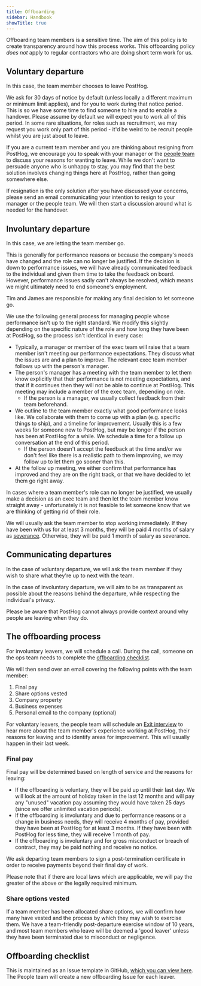 ```yaml
---
title: Offboarding
sidebar: Handbook
showTitle: true
---
```


Offboarding team members is a sensitive time. The aim of this policy is to create transparency around how this process works. This offboarding policy *does not* apply to regular contractors who are doing short term work for us.

## Voluntary departure

In this case, the team member chooses to leave PostHog. 

We ask for 30 days of notice by default (unless locally a different maximum or minimum limit applies), and for you to work during that notice period. This is so we have some time to find someone to hire and to enable a handover. Please assume by default we will expect you to work all of this period. In some rare situations, for roles such as recruitment, we may request you work only part of this period - it'd be weird to be recruit people whilst you are just about to leave.

If you are a current team member and you are thinking about resigning from PostHog, we encourage you to speak with your manager or the [people team](/teams/people) to discuss your reasons for wanting to leave. While we don't want to persuade anyone who is unhappy to stay, you may find that the best solution involves changing things here at PostHog, rather than going somewhere else.

If resignation is the only solution after you have discussed your concerns, please send an email communicating your intention to resign to your manager or the people team. We will then start a discussion around what is needed for the handover.

## Involuntary departure

In this case, we are letting the team member go. 

This is generally for performance reasons or because the company's needs have changed and the role can no longer be justified. If the decision is down to performance issues, we will have already communicated feedback to the individual and given them time to take the feedback on board. However, performance issues sadly can't always be resolved, which means we might ultimately need to end someone's employment. 

Tim and James are responsible for making any final decision to let someone go. 

We use the following general process for managing people whose performance isn't up to the right standard. We modify this slightly depending on the specific nature of the role and how long they have been at PostHog, so the process isn't identical in every case:

- Typically, a manager or member of the exec team will raise that a team member isn't meeting our performance expectations. They discuss what the issues are and a plan to improve. The relevant exec team member follows up with the person's manager. 
- The person's manager has a meeting with the team member to let them know explicitly that their performance is not meeting expectations, and that if it continues then they will not be able to continue at PostHog. This meeting may include a member of the exec team, depending on role. 
  - If the person is a manager, we usually collect feedback from their team beforehand. 
- We outline to the team member exactly what good performance looks like. We collaborate with them to come up with a plan (e.g. specific things to ship), and a timeline for improvement. Usually this is a few weeks for someone new to PostHog, but may be longer if the person has been at PostHog for a while. We schedule a time for a follow up conversation at the end of this period.
  - If the person doesn't accept the feedback at the time and/or we don't feel like there is a realistic path to them improving, we may follow up to let them go sooner than this. 
- At the follow up meeting, we either confirm that performance has improved and they are on the right track, or that we have decided to let them go right away. 

In cases where a team member's role can no longer be justified, we usually make a decision as an exec team and then let the team member know straight away - unfortunately it is not feasible to let someone know that we are thinking of getting rid of their role.

We will usually ask the team member to stop working immediately. If they have been with us for at least 3 months, they will be paid 4 months of salary as [severance](/handbook/people/compensation#severance). Otherwise, they will be paid 1 month of salary as severance. 

## Communicating departures

In the case of voluntary departure, we will ask the team member if they wish to share what they're up to next with the team.

In the case of involuntary departure, we will aim to be as transparent as possible about the reasons behind the departure, while respecting the individual's privacy.

Please be aware that PostHog cannot always provide context around why people are leaving when they do. 

## The offboarding process

For involuntary leavers, we will schedule a call. During the call, someone on the ops team needs to complete the [offboarding checklist](#offboarding-checklist).

We will then send over an email covering the following points with the team member:

1. Final pay
2. Share options vested
3. Company property
4. Business expenses
5. Personal email to the company (optional)

For voluntary leavers, the people team will schedule an [Exit interview](https://forms.gle/DaNGRhmvQJcLGfpa9) to hear more about the team member's experience working at PostHog, their reasons for leaving and to identify areas for improvement. This will usually happen in their last week. 

### Final pay

Final pay will be determined based on length of service and the reasons for leaving:

* If the offboarding is voluntary, they will be paid up until their last day. We will look at the amount of holiday taken in the last 12 months and will pay any "unused" vacation pay assuming they would have taken 25 days (since we offer unlimited vacation periods).
* If the offboarding is involuntary and due to performance reasons or a change in business needs, they will receive 4 months of pay, provided they have been at PostHog for at least 3 months. If they have been with PostHog for less time, they will receive 1 month of pay. 
* If the offboarding is involuntary and for gross misconduct or breach of contract, they may be paid nothing and receive no notice.

We ask departing team members to sign a post-termination certificate in order to receive payments beyond their final day of work.

Please note that if there are local laws which are applicable, we will pay the greater of the above or the legally required minimum.

### Share options vested

If a team member has been allocated share options, we will confirm how many have vested and the process by which they may wish to exercise them. We have a team-friendly post-departure exercise window of 10 years, and most team members who leave will be deemed a 'good leaver' unless they have been terminated due to misconduct or negligence. 

## Offboarding checklist

This is maintained as an Issue template in GitHub, [which you can view here](https://github.com/PostHog/company-internal/blob/master/.github/ISSUE_TEMPLATE/offboarding.md). The People team will create a new offboarding Issue for each leaver.
